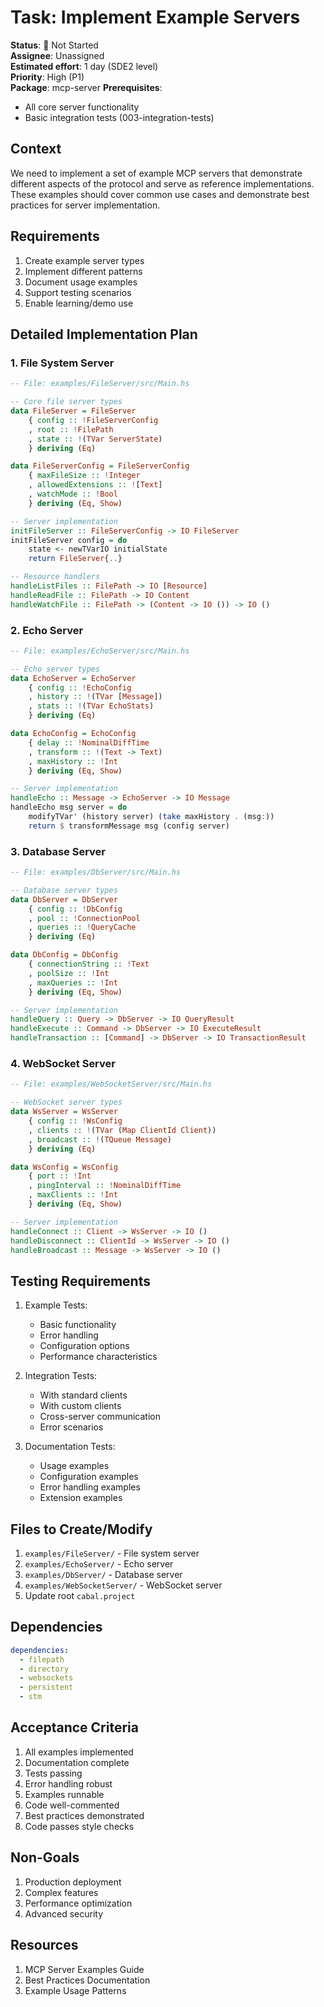 # Task: Implement Example Servers

**Status**: 🔴 Not Started  
**Assignee**: Unassigned  
**Estimated effort**: 1 day (SDE2 level)  
**Priority**: High (P1)  
**Package**: mcp-server
**Prerequisites**: 
- All core server functionality
- Basic integration tests (003-integration-tests)

## Context
We need to implement a set of example MCP servers that demonstrate different aspects of the protocol and serve as reference implementations. These examples should cover common use cases and demonstrate best practices for server implementation.

## Requirements
1. Create example server types
2. Implement different patterns
3. Document usage examples
4. Support testing scenarios
5. Enable learning/demo use

## Detailed Implementation Plan

### 1. File System Server

```haskell
-- File: examples/FileServer/src/Main.hs

-- Core file server types
data FileServer = FileServer
    { config :: !FileServerConfig
    , root :: !FilePath
    , state :: !(TVar ServerState)
    } deriving (Eq)

data FileServerConfig = FileServerConfig
    { maxFileSize :: !Integer
    , allowedExtensions :: ![Text]
    , watchMode :: !Bool
    } deriving (Eq, Show)

-- Server implementation
initFileServer :: FileServerConfig -> IO FileServer
initFileServer config = do
    state <- newTVarIO initialState
    return FileServer{..}

-- Resource handlers
handleListFiles :: FilePath -> IO [Resource]
handleReadFile :: FilePath -> IO Content
handleWatchFile :: FilePath -> (Content -> IO ()) -> IO ()
```

### 2. Echo Server

```haskell
-- File: examples/EchoServer/src/Main.hs

-- Echo server types
data EchoServer = EchoServer
    { config :: !EchoConfig
    , history :: !(TVar [Message])
    , stats :: !(TVar EchoStats)
    } deriving (Eq)

data EchoConfig = EchoConfig
    { delay :: !NominalDiffTime
    , transform :: !(Text -> Text)
    , maxHistory :: !Int
    } deriving (Eq, Show)

-- Server implementation
handleEcho :: Message -> EchoServer -> IO Message
handleEcho msg server = do
    modifyTVar' (history server) (take maxHistory . (msg:))
    return $ transformMessage msg (config server)
```

### 3. Database Server

```haskell
-- File: examples/DbServer/src/Main.hs

-- Database server types
data DbServer = DbServer
    { config :: !DbConfig
    , pool :: !ConnectionPool
    , queries :: !QueryCache
    } deriving (Eq)

data DbConfig = DbConfig
    { connectionString :: !Text
    , poolSize :: !Int
    , maxQueries :: !Int
    } deriving (Eq, Show)

-- Server implementation
handleQuery :: Query -> DbServer -> IO QueryResult
handleExecute :: Command -> DbServer -> IO ExecuteResult
handleTransaction :: [Command] -> DbServer -> IO TransactionResult
```

### 4. WebSocket Server

```haskell
-- File: examples/WebSocketServer/src/Main.hs

-- WebSocket server types
data WsServer = WsServer
    { config :: !WsConfig
    , clients :: !(TVar (Map ClientId Client))
    , broadcast :: !(TQueue Message)
    } deriving (Eq)

data WsConfig = WsConfig
    { port :: !Int
    , pingInterval :: !NominalDiffTime
    , maxClients :: !Int
    } deriving (Eq, Show)

-- Server implementation
handleConnect :: Client -> WsServer -> IO ()
handleDisconnect :: ClientId -> WsServer -> IO ()
handleBroadcast :: Message -> WsServer -> IO ()
```

## Testing Requirements

1. Example Tests:
   - Basic functionality
   - Error handling
   - Configuration options
   - Performance characteristics

2. Integration Tests:
   - With standard clients
   - With custom clients
   - Cross-server communication
   - Error scenarios

3. Documentation Tests:
   - Usage examples
   - Configuration examples
   - Error handling examples
   - Extension examples

## Files to Create/Modify
1. `examples/FileServer/` - File system server
2. `examples/EchoServer/` - Echo server
3. `examples/DbServer/` - Database server
4. `examples/WebSocketServer/` - WebSocket server
5. Update root `cabal.project`

## Dependencies
```yaml
dependencies:
  - filepath
  - directory
  - websockets
  - persistent
  - stm
```

## Acceptance Criteria
1. All examples implemented
2. Documentation complete
3. Tests passing
4. Error handling robust
5. Examples runnable
6. Code well-commented
7. Best practices demonstrated
8. Code passes style checks

## Non-Goals
1. Production deployment
2. Complex features
3. Performance optimization
4. Advanced security

## Resources
1. MCP Server Examples Guide
2. Best Practices Documentation
3. Example Usage Patterns